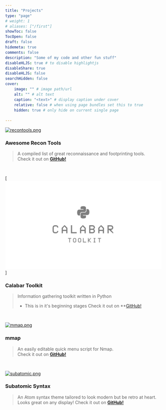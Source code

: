 ```yaml
---
title: "Projects"
type: "page"
# weight: 1
# aliases: ["/first"]
showToc: false
TocOpen: false
draft: false
hidemeta: true
comments: false
description: "Some of my code and other fun stuff"
disableHLJS: true # to disable highlightjs
disableShare: true
disableHLJS: false
searchHidden: false
cover:
    image: "" # image path/url
    alt: "" # alt text
    caption: "<text>" # display caption under cover
    relative: false # when using page bundles set this to true
    hidden: true # only hide on current single page

---
```


[![recontools.png](https://i.postimg.cc/DZTFSYfZ/recontools.png)](https://github.com/nahberry/awesome-recon-tools)

### Awesome Recon Tools  
> A compiled list of great reconnaissance and footprinting tools.  
> Check it out on **[GitHub!](https://github.com/nahberry/awesome-recon-tools)**

&nbsp;
&nbsp;
&nbsp;
&nbsp;
&nbsp;
&nbsp;
&nbsp;

[![calabar-logo.png](https://github.com/nahberry/calabar-toolkit/blob/main/resources/logo/calabar-logo.PNG)]

### Calabar Toolkit
> Information gathering toolkit written in Python
> - This is in it's beginning stages
> Check it out on **[GitHub!](https://github.com/nahberry/calabar-toolkit)

&nbsp;
&nbsp;
&nbsp;
&nbsp;
&nbsp;
&nbsp;
&nbsp;

[![mmap.png](https://i.postimg.cc/xdKVVyGS/mmap.png)](https://github.com/nahberry/mmap)

### mmap
> An easily editable quick menu script for Nmap.  
> Check it out on **[GitHub!](https://github.com/nahberry/mmap)**

&nbsp;
&nbsp;
&nbsp;
&nbsp;
&nbsp;

[![subatomic.png](https://i.postimg.cc/BbnrFrrq/subatomic.png)](https://github.com/nahberry/subatomic-syntax)

### Subatomic Syntax
> An Atom syntax theme tailored to look modern but be retro at heart. Looks great on any display!
> Check it out on **[GitHub!](https://github.com/nahberry/subatomic-syntax)**
